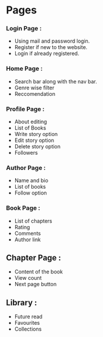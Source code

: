 # Pages

### Login Page :
- Using mail and password login. 
- Register if new to the website.
- Login if already registered. 

### Home Page :
- Search bar along with the nav bar.
- Genre wise filter
- Reccomendation

### Profile Page : 
- About editing
- List of Books
- Write story option 
- Edit story option 
- Delete story option 
- Followers

### Author Page : 
- Name and bio 
- List of books
- Follow option

### Book Page :
- List of chapters
- Rating
- Comments
- Author link

## Chapter Page : 
- Content of the book
- View count
- Next page button


## Library : 
- Future read
- Favourites 
- Collections


